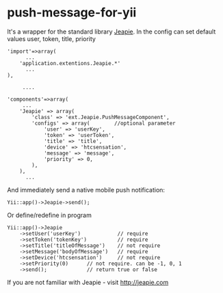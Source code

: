push-message-for-yii
====================

It's a wrapper for the standard library [Jeapie](http://jeapie.com/ "Jeapie"). 
 In the config can set default values ​​user, token, title, priority

    'import'=>array(
          ...
        'application.extentions.Jeapie.*'
          ...
    ),
    
         ....
    
    'components'=>array(
         ...
        'Jeapie' => array(
            'class' => 'ext.Jeapie.PushMessageComponent',
            'configs' => array(        //optional parameter
                'user' => 'userKey',
                'token' => 'userToken',
                'title' => 'title',
                'device' => 'htcsensation',
                'message' => 'message',
                'priority' => 0,
            ),
        ),
          ...
 
 And immediately send a native mobile push notification:
 
`Yii::app()->Jeapie->send();`
 
 Or define/redefine in program
 
    Yii::app()->Jeapie
        ->setUser('userKey')            // require
        ->setToken('tokenKey')          // require
        ->setTitle('titleOfMessage')    // not require
        ->setMessage('bodyOfMessage')   // require
        ->setDevice('htcsensation')     // not require
        ->setPriority(0)      // not require. can be -1, 0, 1
        ->send();             // return true or false

If you are not familiar with Jeapie - visit http://jeapie.com
